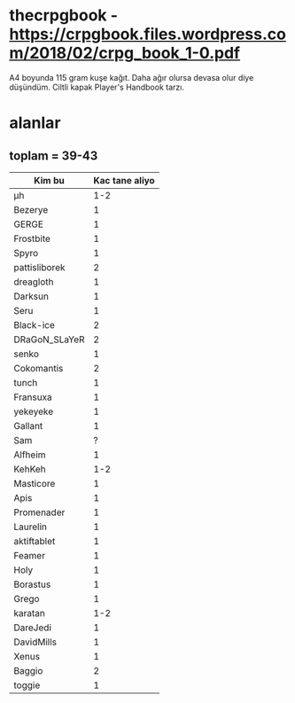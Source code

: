 # thecrpgbook - https://crpgbook.files.wordpress.com/2018/02/crpg_book_1-0.pdf

A4 boyunda 115 gram kuşe kağıt. Daha ağır olursa devasa olur diye düşündüm. Ciltli kapak Player's Handbook tarzı.

# alanlar

## toplam = 39-43

| Kim bu            | Kac tane aliyo |
| ----------------- | -------------- |
| µh                | 1-2            |
| Bezerye           | 1              |
| GERGE             | 1              |
| Frostbite         | 1              |
| Spyro             | 1              |
| pattisliborek     | 2              |
| dreagloth         | 1              |
| Darksun           | 1              |
| Seru              | 1              |
| Black-ice         | 2              |
| DRaGoN_SLaYeR     | 2              |
| senko             | 1              |
| Cokomantis        | 2              |
| tunch             | 1              |
| Fransuxa          | 1              |
| yekeyeke          | 1              |
| Gallant           | 1              |
| Sam               | ?              |
| Alfheim           | 1              |
| KehKeh            | 1-2            |
| Masticore         | 1              |
| Apis              | 1              |
| Promenader        | 1              |
| Laurelin          | 1              |
| aktiftablet       | 1              |
| Feamer            | 1              |
| Holy              | 1              |
| Borastus          | 1              |
| Grego             | 1              |
| karatan           | 1-2            |
| DareJedi          | 1              |
| DavidMills        | 1              |
| Xenus             | 1              |
| Baggio            | 2              |
|toggie|1|
